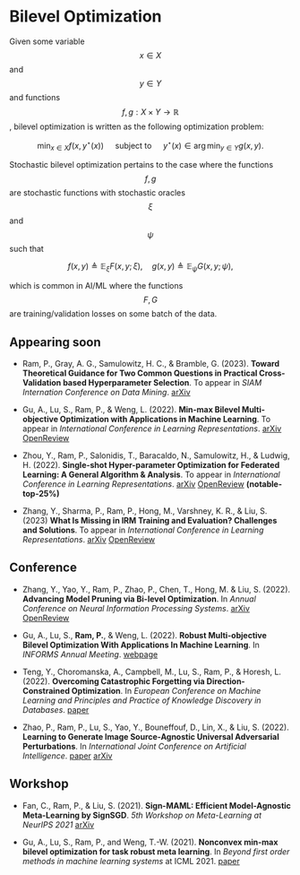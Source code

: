 # Bilevel Optimization

Given some variable $$x \in X$$ and $$y \in Y$$ and functions $$f, g: X \times Y \to \mathbb{R}$$, bilevel optimization is written as the following optimization problem:

$$
\min_{x \in X} f(x, y^\star(x)) \quad \text{ subject to } \quad y^\star(x) \in \arg \min_{y \in Y} g(x, y).
$$

Stochastic bilevel optimization pertains to the case where the functions $$f,g$$ are stochastic functions with stochastic oracles $$\xi$$ and $$\psi$$ such that

$$
f(x, y) \triangleq \mathbb{E}_{\xi} F(x, y; \xi), \quad g(x, y) \triangleq \mathbb{E}_{\psi} G(x, y; \psi),
$$

which is common in AI/ML where the functions $$F, G$$ are training/validation losses on some batch of the data.



## Appearing soon

- Ram, P., Gray, A. G., Samulowitz, H. C., & Bramble, G. (2023). **Toward Theoretical Guidance for Two Common Questions in Practical Cross-Validation based Hyperparameter Selection**. To appear in *SIAM Internation Conference on Data Mining*. [arXiv](https://arxiv.org/pdf/2301.05131.pdf)

- Gu, A., Lu, S., Ram, P., & Weng, L. (2022). **Min-max Bilevel Multi-objective Optimization with Applications in Machine Learning**. To appear in *International Conference in Learning Representations*. [arXiv](https://arxiv.org/pdf/2203.01924.pdf) [OpenReview](https://openreview.net/forum?id=PvDY71zKsvP)

- Zhou, Y., Ram, P., Salonidis, T., Baracaldo, N., Samulowitz, H., & Ludwig, H. (2022). **Single-shot Hyper-parameter Optimization for Federated Learning: A General Algorithm & Analysis**. To appear in *International Conference in Learning Representations*. [arXiv](https://arxiv.org/pdf/2202.08338.pdf) [OpenReview](https://openreview.net/forum?id=3RhuF8foyPW) **(notable-top-25%)**

- Zhang, Y., Sharma, P., Ram, P., Hong, M., Varshney, K. R., & Liu, S. (2023) **What Is Missing in IRM Training and Evaluation? Challenges and Solutions**. To appear in *International Conference in Learning Representations*. [arXiv](./tbd.md) [OpenReview](https://openreview.net/forum?id=MjsDeTcDEy)

## Conference

- Zhang, Y., Yao, Y., Ram, P., Zhao, P., Chen, T., Hong, M. & Liu, S. (2022). **Advancing Model Pruning via Bi-level Optimization**. In *Annual Conference on Neural Information Processing Systems*. [arXiv](https://arxiv.org/pdf/2210.04092.pdf) [OpenReview](https://openreview.net/forum?id=t6O08FxvtBY)

- Gu, A., Lu, S., **Ram, P.**, & Weng, L. (2022). **Robust Multi-objective Bilevel Optimization With Applications In Machine Learning**. In *INFORMS Annual Meeting*. [webpage](https://research.ibm.com/publications/robust-multi-objective-bilevel-optimization-with-applications-in-machine-learning)

- Teng, Y., Choromanska, A., Campbell, M., Lu, S., Ram, P., & Horesh, L. (2022). **Overcoming Catastrophic Forgetting via Direction-Constrained Optimization**. In *European Conference on Machine Learning and Principles and Practice of Knowledge Discovery in Databases*. [paper](https://2022.ecmlpkdd.org/wp-content/uploads/2022/09/sub_1288.pdf)

- Zhao, P., Ram, P., Lu, S., Yao, Y., Bouneffouf, D., Lin, X., & Liu, S. (2022). **Learning to Generate Image Source-Agnostic Universal Adversarial Perturbations**. In *International Joint Conference on Artificial Intelligence*. [paper](https://www.ijcai.org/proceedings/2022/0239.pdf) [arXiv](https://arxiv.org/pdf/2009.13714.pdf)


## Workshop

- Fan, C., Ram, P., & Liu, S. (2021). **Sign-MAML: Efficient Model-Agnostic Meta-Learning by SignSGD**. *5th Workshop on Meta-Learning at NeurIPS 2021* [arXiv](https://arxiv.org/pdf/2109.07497.pdf)

- Gu, A., Lu, S., Ram, P., and Weng, T.-W. (2021). **Nonconvex min-max bilevel optimization for task robust meta learning**. In *Beyond first order methods in machine learning systems* at ICML 2021. [paper](https://drive.google.com/file/d/1JkLOYmAERWUKBvXg1G0j1N6Vf-rKNk5z/view?usp=sharing)
